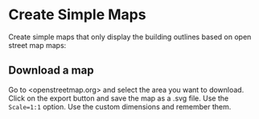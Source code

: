 # Create Simple Maps

Create simple maps that only display the building outlines based on open street map maps:

## Download a map

Go to <openstreetmap.org> and select the area you want to download. Click on the export button and save the map as a .svg file. Use the `Scale=1:1` option. Use the custom dimensions and remember them.